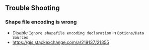 ## Trouble Shooting
### Shape file encoding is wrong
- Disable `Ignore shapefile encoding declaration` in `Options/Data Sources`
 - https://gis.stackexchange.com/a/219137/21355
